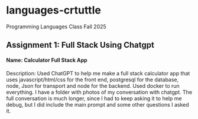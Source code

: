 # languages-crtuttle
Programming Languages Class Fall 2025

## Assignment 1: Full Stack Using Chatgpt
#### Name: Calculator Full Stack App
Description: Used ChatGPT to help me make a full stack calculator app that uses javascript/html/css
for the front end, postgresql for the database, node, Json for transport and node for the backend. 
Used docker to run everything. I have a folder with photos of my conversation with chatgpt. The full 
conversation is much longer, since I had to keep asking it to help me debug, but I did include the 
main prompt and some other questions I asked it. 

